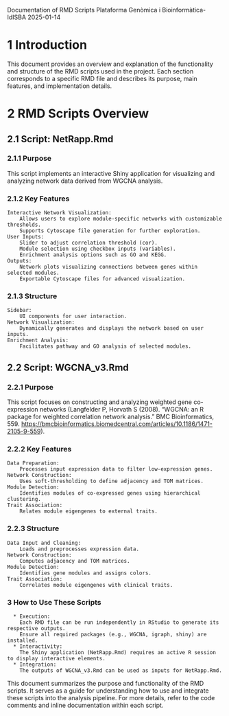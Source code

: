 Documentation of RMD Scripts
Plataforma Genòmica i Bioinformàtica-IdISBA
2025-01-14

# 1 Introduction

This document provides an overview and explanation of the functionality and structure of the RMD scripts used in the project. Each section corresponds to a specific RMD file and describes its purpose, main features, and implementation details.
# 2 RMD Scripts Overview

## 2.1 Script: NetRapp.Rmd
### 2.1.1 Purpose

This script implements an interactive Shiny application for visualizing and analyzing network data derived from WGCNA analysis.
### 2.1.2 Key Features

    Interactive Network Visualization:
        Allows users to explore module-specific networks with customizable thresholds.
        Supports Cytoscape file generation for further exploration.
    User Inputs:
        Slider to adjust correlation threshold (cor).
        Module selection using checkbox inputs (variables).
        Enrichment analysis options such as GO and KEGG.
    Outputs:
        Network plots visualizing connections between genes within selected modules.
        Exportable Cytoscape files for advanced visualization.

### 2.1.3 Structure

    Sidebar:
        UI components for user interaction.
    Network Visualization:
        Dynamically generates and displays the network based on user inputs.
    Enrichment Analysis:
        Facilitates pathway and GO analysis of selected modules.

## 2.2 Script: WGCNA_v3.Rmd
### 2.2.1 Purpose

This script focuses on constructing and analyzing weighted gene co-expression networks (Langfelder P, Horvath S (2008). “WGCNA: an R package for weighted correlation network analysis.” BMC Bioinformatics, 559. https://bmcbioinformatics.biomedcentral.com/articles/10.1186/1471-2105-9-559).

### 2.2.2 Key Features

    Data Preparation:
        Processes input expression data to filter low-expression genes.
    Network Construction:
        Uses soft-thresholding to define adjacency and TOM matrices.
    Module Detection:
        Identifies modules of co-expressed genes using hierarchical clustering.
    Trait Association:
        Relates module eigengenes to external traits.

### 2.2.3 Structure

    Data Input and Cleaning:
        Loads and preprocesses expression data.
    Network Construction:
        Computes adjacency and TOM matrices.
    Module Detection:
        Identifies gene modules and assigns colors.
    Trait Association:
        Correlates module eigengenes with clinical traits.

### 3 How to Use These Scripts

      * Execution:
        Each RMD file can be run independently in RStudio to generate its respective outputs.
        Ensure all required packages (e.g., WGCNA, igraph, shiny) are installed.
      * Interactivity:
        The Shiny application (NetRapp.Rmd) requires an active R session to display interactive elements.
      * Integration:
        The outputs of WGCNA_v3.Rmd can be used as inputs for NetRapp.Rmd.



This document summarizes the purpose and functionality of the RMD scripts. It serves as a guide for understanding how to use and integrate these scripts into the analysis pipeline. For more details, refer to the code comments and inline documentation within each script.
